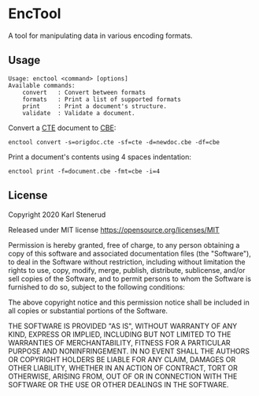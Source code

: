 EncTool
=======

A tool for manipulating data in various encoding formats.


Usage
-----

```
Usage: enctool <command> [options]
Available commands:
    convert   : Convert between formats
    formats   : Print a list of supported formats
    print     : Print a document's structure.
    validate  : Validate a document.
```

Convert a [CTE](https://github.com/kstenerud/concise-encoding/blob/master/cte-condensed.md) document to [CBE](https://github.com/kstenerud/concise-encoding/blob/master/cbe-specification.md):

```
enctool convert -s=origdoc.cte -sf=cte -d=newdoc.cbe -df=cbe
```

Print a document's contents using 4 spaces indentation:

```
enctool print -f=document.cbe -fmt=cbe -i=4
```


License
-------

Copyright 2020 Karl Stenerud

Released under MIT license https://opensource.org/licenses/MIT

Permission is hereby granted, free of charge, to any person obtaining a copy of this software and associated documentation files (the "Software"), to deal in the Software without restriction, including without limitation the rights to use, copy, modify, merge, publish, distribute, sublicense, and/or sell copies of the Software, and to permit persons to whom the Software is furnished to do so, subject to the following conditions:

The above copyright notice and this permission notice shall be included in all copies or substantial portions of the Software.

THE SOFTWARE IS PROVIDED "AS IS", WITHOUT WARRANTY OF ANY KIND, EXPRESS OR IMPLIED, INCLUDING BUT NOT LIMITED TO THE WARRANTIES OF MERCHANTABILITY, FITNESS FOR A PARTICULAR PURPOSE AND NONINFRINGEMENT. IN NO EVENT SHALL THE AUTHORS OR COPYRIGHT HOLDERS BE LIABLE FOR ANY CLAIM, DAMAGES OR OTHER LIABILITY, WHETHER IN AN ACTION OF CONTRACT, TORT OR OTHERWISE, ARISING FROM, OUT OF OR IN CONNECTION WITH THE SOFTWARE OR THE USE OR OTHER DEALINGS IN THE SOFTWARE.
